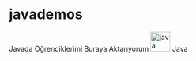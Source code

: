 # javademos
Javada Öğrendiklerimi Buraya Aktarıyorum 
[<img src='https://cdn.jsdelivr.net/npm/simple-icons@3.0.1/icons/java.svg' alt='java' height='40'>](java)  Java
